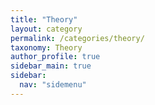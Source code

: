 ```yaml
---
title: "Theory"
layout: category
permalink: /categories/theory/
taxonomy: Theory
author_profile: true
sidebar_main: true
sidebar:
  nav: "sidemenu"
---
```

